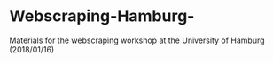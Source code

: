 # Webscraping-Hamburg-
Materials for the webscraping workshop at the University of Hamburg (2018/01/16)
